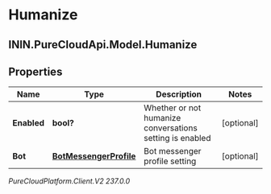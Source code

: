 # Humanize

## ININ.PureCloudApi.Model.Humanize

## Properties

|Name | Type | Description | Notes|
|------------ | ------------- | ------------- | -------------|
| **Enabled** | **bool?** | Whether or not humanize conversations setting is enabled | [optional] |
| **Bot** | [**BotMessengerProfile**](BotMessengerProfile) | Bot messenger profile setting | [optional] |



_PureCloudPlatform.Client.V2 237.0.0_
